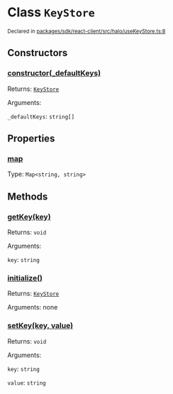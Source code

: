 # Class `KeyStore`
<sub>Declared in [packages/sdk/react-client/src/halo/useKeyStore.ts:8](https://github.com/dxos/dxos/blob/235256b25/packages/sdk/react-client/src/halo/useKeyStore.ts#L8)</sub>




## Constructors
### [constructor(_defaultKeys)](https://github.com/dxos/dxos/blob/235256b25/packages/sdk/react-client/src/halo/useKeyStore.ts#L11)




Returns: <code>[KeyStore](/api/@dxos/react-client/classes/KeyStore)</code>

Arguments: 

`_defaultKeys`: <code>string[]</code>



## Properties
### [map](https://github.com/dxos/dxos/blob/235256b25/packages/sdk/react-client/src/halo/useKeyStore.ts#L13)
Type: <code>Map&lt;string, string&gt;</code>




## Methods
### [getKey(key)](https://github.com/dxos/dxos/blob/235256b25/packages/sdk/react-client/src/halo/useKeyStore.ts#L27)




Returns: <code>void</code>

Arguments: 

`key`: <code>string</code>


### [initialize()](https://github.com/dxos/dxos/blob/235256b25/packages/sdk/react-client/src/halo/useKeyStore.ts#L18)




Returns: <code>[KeyStore](/api/@dxos/react-client/classes/KeyStore)</code>

Arguments: none




### [setKey(key, value)](https://github.com/dxos/dxos/blob/235256b25/packages/sdk/react-client/src/halo/useKeyStore.ts#L31)




Returns: <code>void</code>

Arguments: 

`key`: <code>string</code>

`value`: <code>string</code>


